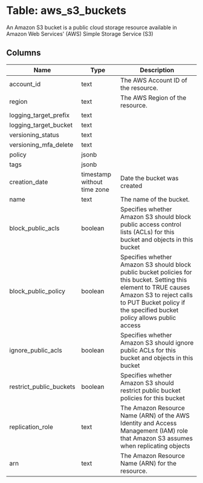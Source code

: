 
# Table: aws_s3_buckets
An Amazon S3 bucket is a public cloud storage resource available in Amazon Web Services' (AWS) Simple Storage Service (S3)
## Columns
| Name        | Type           | Description  |
| ------------- | ------------- | -----  |
|account_id|text|The AWS Account ID of the resource.|
|region|text|The AWS Region of the resource.|
|logging_target_prefix|text||
|logging_target_bucket|text||
|versioning_status|text||
|versioning_mfa_delete|text||
|policy|jsonb||
|tags|jsonb||
|creation_date|timestamp without time zone|Date the bucket was created|
|name|text|The name of the bucket.|
|block_public_acls|boolean|Specifies whether Amazon S3 should block public access control lists (ACLs) for this bucket and objects in this bucket|
|block_public_policy|boolean|Specifies whether Amazon S3 should block public bucket policies for this bucket. Setting this element to TRUE causes Amazon S3 to reject calls to PUT Bucket policy if the specified bucket policy allows public access|
|ignore_public_acls|boolean|Specifies whether Amazon S3 should ignore public ACLs for this bucket and objects in this bucket|
|restrict_public_buckets|boolean|Specifies whether Amazon S3 should restrict public bucket policies for this bucket|
|replication_role|text|The Amazon Resource Name (ARN) of the AWS Identity and Access Management (IAM) role that Amazon S3 assumes when replicating objects|
|arn|text|The Amazon Resource Name (ARN) for the resource.|
